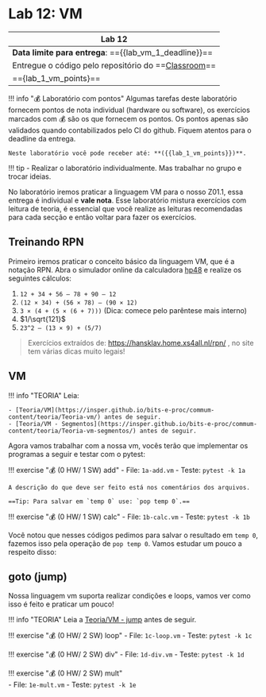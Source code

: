 # Lab 12: VM

| Lab 12                                                                      |
|-----------------------------------------------------------------------------|
| **Data limite para entrega**: =={{lab_vm_1_deadline}}==                       |
| Entregue o código pelo repositório do ==[Classroom]({{lab_vm_1_classroom}})== |
| =={lab_1_vm_points}==                                                            |

!!! info "💰 Laboratório com pontos"
    Algumas tarefas deste laboratório fornecem pontos de nota individual (hardware ou software), os exercícios marcados com 💰 são os que fornecem os pontos. Os pontos apenas são validados quando contabilizados pelo CI do github. Fiquem atentos para o deadline da entrega.
    
    Neste laboratório você pode receber até: **({{lab_1_vm_points}})**.

!!! tip
    - Realizar o laboratório individualmente. Mas trabalhar no grupo e trocar ideias.


No laboratório iremos praticar a linguagem VM para o nosso Z01.1, essa entrega é individual e **vale nota**. Esse laboratório mistura exercícios com leitura de teoria, é essencial que você realize as leituras recomendadas para cada secção e então voltar para fazer os exercícios. 

## Treinando RPN

Primeiro iremos praticar o conceito básico da linguagem VM, que é a notação RPN. Abra o simulador online da calculadora [hp48](http://www.poleyland.com/hp48/) e realize os seguintes cálculos:

1. `12 + 34 + 56 – 78 + 90 – 12`
1. `(12 × 34) + (56 × 78) – (90 × 12)`
1. `3 × (4 + (5 × (6 + 7)))`   (Dica: comece pelo parêntese mais interno)
1. $1/\sqrt{121}$
1. `23^2 – (13 × 9) + (5/7)`

> Exercícios extraídos de: https://hansklav.home.xs4all.nl/rpn/ , no site tem várias dicas muito legais!

## VM 

!!! info "TEORIA"
    Leia:
    
    - [Teoria/VM](https://insper.github.io/bits-e-proc/commum-content/teoria/Teoria-vm/) antes de seguir.
    - [Teoria/VM - Segmentos](https://insper.github.io/bits-e-proc/commum-content/teoria/Teoria-vm-segmentos/) antes de seguir.

Agora vamos trabalhar com a nossa vm, vocês terão que implementar os programas a seguir e testar com o pytest:

!!! exercise "💰 (0 HW/ 1 SW) add"
    - File: `1a-add.vm`
    - Teste: `pytest -k 1a`

    A descrição do que deve ser feito está nos comentários dos arquivos.
    
    ==Tip: Para salvar em `temp 0` use: `pop temp 0`.==

!!! exercise "💰 (0 HW/ 1 SW) calc"
    - File: `1b-calc.vm`
    - Teste: `pytest -k 1b`

Você notou que nesses códigos pedimos para salvar o resultado em `temp 0`, fazemos
isso pela operação de `pop temp 0`. Vamos estudar um pouco a respeito disso:

## goto (jump)

Nossa linguagem vm suporta realizar condições e loops, vamos ver como isso é feito e praticar um pouco!

!!! info "TEORIA"
    Leia a [Teoria/VM - jump](https://insper.github.io/bits-e-proc/commum-content/teoria/Teoria-vm-jump/) antes de seguir.
    
!!! exercise "💰 (0 HW/ 2 SW) loop"
    - File: `1c-loop.vm`
    - Teste: `pytest -k 1c`
    
!!! exercise "💰 (0 HW/ 2 SW) div"
    - File: `1d-div.vm`
    - Teste: `pytest -k 1d`
    
!!! exercise "💰 (0 HW/ 2 SW) mult"    
    - File: `1e-mult.vm`
    - Teste: `pytest -k 1e`
